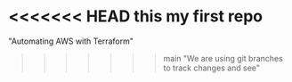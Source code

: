 <<<<<<< HEAD
 this my first repo
=======
"Automating AWS with Terraform" 
>>>>>>> main
"We are using git branches to track changes and see" 
